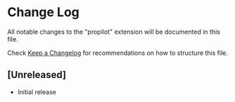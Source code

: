 # Change Log

All notable changes to the "propilot" extension will be documented in this file.

Check [Keep a Changelog](http://keepachangelog.com/) for recommendations on how to structure this file.

## [Unreleased]

- Initial release
